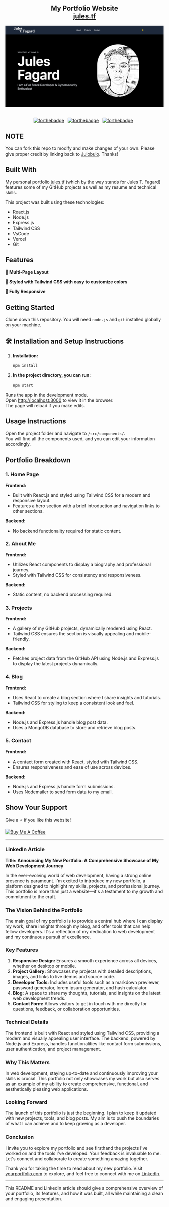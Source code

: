 
<h2 align="center">
  My Portfolio Website<br/>
  <a href="https://jules.tf" target="_blank">jules.tf</a>
</h2>

<div align="center">
  <img alt="Demo" src="./frontend/public/portfolio-landing-page-screenshot-min.png" />
</div>

<br/>

<center>

[![forthebadge](https://forthebadge.com/images/badges/built-with-love.svg)](https://forthebadge.com) &nbsp;
[![forthebadge](https://forthebadge.com/images/badges/made-with-javascript.svg)](https://forthebadge.com) &nbsp;
[![forthebadge](https://forthebadge.com/images/badges/open-source.svg)](https://forthebadge.com) &nbsp;
<!-- ![GitHub Repo stars](https://img.shields.io/github/stars/Julobulo/Portfolio?color=red&logo=github&style=for-the-badge) &nbsp;
![GitHub forks](https://img.shields.io/github/forks/Julobulo/Portfolio?color=red&logo=github&style=for-the-badge) -->

</center>


## NOTE

You can fork this repo to modify and make changes of your own. Please give proper credit by linking back to [Julobulo](https://github.com/Julobulo/Portfolio). Thanks!

## Built With

My personal portfolio <a href="https://jules.tf" target="_blank">jules.tf</a> (which by the way stands for Jules T. Fagard) features some of my GitHub projects as well as my resume and technical skills.

This project was built using these technologies:

- React.js
- Node.js
- Express.js
- Tailwind CSS
- VsCode
- Vercel
- Git

## Features

**📖 Multi-Page Layout**

**🎨 Styled with Tailwind CSS with easy to customize colors**

**📱 Fully Responsive**

## Getting Started

Clone down this repository. You will need `node.js` and `git` installed globally on your machine.

## 🛠 Installation and Setup Instructions

1. **Installation:**
    ```sh
    npm install
    ```

2. **In the project directory, you can run:**
    ```sh
    npm start
    ```

Runs the app in the development mode.<br/>
Open [http://localhost:3000](http://localhost:3000) to view it in the browser.<br/>
The page will reload if you make edits.

## Usage Instructions

Open the project folder and navigate to `/src/components/`.<br/>
You will find all the components used, and you can edit your information accordingly.

## Portfolio Breakdown

### 1. Home Page

**Frontend:**
- Built with React.js and styled using Tailwind CSS for a modern and responsive layout.
- Features a hero section with a brief introduction and navigation links to other sections.

**Backend:**
- No backend functionality required for static content.

### 2. About Me

**Frontend:**
- Utilizes React components to display a biography and professional journey.
- Styled with Tailwind CSS for consistency and responsiveness.

**Backend:**
- Static content, no backend processing required.

### 3. Projects

**Frontend:**
- A gallery of my GitHub projects, dynamically rendered using React.
- Tailwind CSS ensures the section is visually appealing and mobile-friendly.

**Backend:**
- Fetches project data from the GitHub API using Node.js and Express.js to display the latest projects dynamically.

### 4. Blog

**Frontend:**
- Uses React to create a blog section where I share insights and tutorials.
- Tailwind CSS for styling to keep a consistent look and feel.

**Backend:**
- Node.js and Express.js handle blog post data.
- Uses a MongoDB database to store and retrieve blog posts.

### 5. Contact

**Frontend:**
- A contact form created with React, styled with Tailwind CSS.
- Ensures responsiveness and ease of use across devices.

**Backend:**
- Node.js and Express.js handle form submissions.
- Uses Nodemailer to send form data to my email.

## Show Your Support

Give a ⭐ if you like this website!

<a href="https://www.buymeacoffee.com/yourusername" target="_blank"><img src="https://cdn.buymeacoffee.com/buttons/v2/default-violet.png" alt="Buy Me A Coffee" height= "60px" width= "217px" ></a>

---

### LinkedIn Article

**Title: Announcing My New Portfolio: A Comprehensive Showcase of My Web Development Journey**

In the ever-evolving world of web development, having a strong online presence is paramount. I'm excited to introduce my new portfolio, a platform designed to highlight my skills, projects, and professional journey. This portfolio is more than just a website—it's a testament to my growth and commitment to the craft.

### The Vision Behind the Portfolio

The main goal of my portfolio is to provide a central hub where I can display my work, share insights through my blog, and offer tools that can help fellow developers. It's a reflection of my dedication to web development and my continuous pursuit of excellence.

### Key Features

1. **Responsive Design:** Ensures a smooth experience across all devices, whether on desktop or mobile.
2. **Project Gallery:** Showcases my projects with detailed descriptions, images, and links to live demos and source code.
3. **Developer Tools:** Includes useful tools such as a markdown previewer, password generator, lorem ipsum generator, and hash calculator.
4. **Blog:** A space to share my thoughts, tutorials, and insights on the latest web development trends.
5. **Contact Form:** Allows visitors to get in touch with me directly for questions, feedback, or collaboration opportunities.

### Technical Details

The frontend is built with React and styled using Tailwind CSS, providing a modern and visually appealing user interface. The backend, powered by Node.js and Express, handles functionalities like contact form submissions, user authentication, and project management.

### Why This Matters

In web development, staying up-to-date and continuously improving your skills is crucial. This portfolio not only showcases my work but also serves as an example of my ability to create comprehensive, functional, and aesthetically pleasing web applications.

### Looking Forward

The launch of this portfolio is just the beginning. I plan to keep it updated with new projects, tools, and blog posts. My aim is to push the boundaries of what I can achieve and to keep growing as a developer.

### Conclusion

I invite you to explore my portfolio and see firsthand the projects I've worked on and the tools I've developed. Your feedback is invaluable to me. Let's connect and collaborate to create something amazing together.

Thank you for taking the time to read about my new portfolio. Visit [yourportfolio.com](https://yourportfolio.com) to explore, and feel free to connect with me on [LinkedIn](https://linkedin.com/in/yourusername).

---

This README and LinkedIn article should give a comprehensive overview of your portfolio, its features, and how it was built, all while maintaining a clean and engaging presentation.